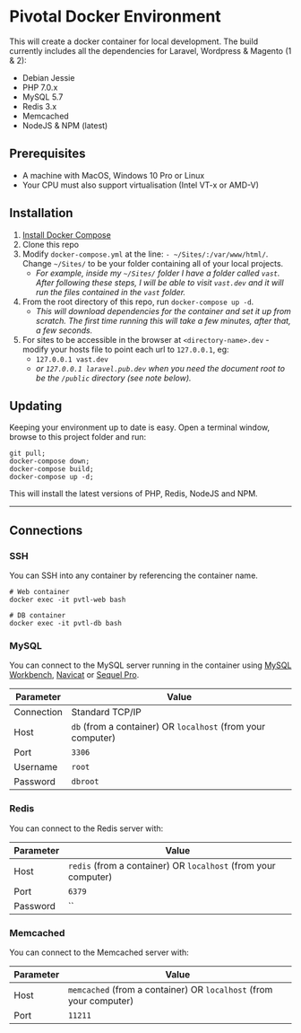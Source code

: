 # Pivotal Docker Environment

This will create a docker container for local development. The build currently includes all the dependencies for Laravel, Wordpress & Magento (1 & 2):

* Debian Jessie
* PHP 7.0.x
* MySQL 5.7
* Redis 3.x
* Memcached
* NodeJS & NPM (latest)

## Prerequisites

* A machine with MacOS, Windows 10 Pro or Linux
* Your CPU must also support virtualisation (Intel VT-x or AMD-V)

## Installation

1. [Install Docker Compose](https://docs.docker.com/compose/install/)
1. Clone this repo
1. Modify `docker-compose.yml` at the line: `- ~/Sites/:/var/www/html/`. Change `~/Sites/` to be your folder containing all of your local projects.
    - _For example, inside my `~/Sites/` folder I have a folder called `vast`. After following these steps, I will be able to visit `vast.dev` and it will run the files contained in the `vast` folder._
1. From the root directory of this repo, run `docker-compose up -d`.
    - _This will download dependencies for the container and set it up from scratch. The first time running this will take a few minutes, after that, a few seconds._
1. For sites to be accessible in the browser at `<directory-name>.dev` - modify your hosts file to point each url to `127.0.0.1`, eg:
    - `127.0.0.1 vast.dev`
    - _or `127.0.0.1 laravel.pub.dev` when you need the document root to be the `/public` directory (see note below)._

## Updating

Keeping your environment up to date is easy. Open a terminal window, browse to this project folder and run:

```
git pull;
docker-compose down;
docker-compose build;
docker-compose up -d;
```

This will install the latest versions of PHP, Redis, NodeJS and NPM.

---

## Connections

### SSH
You can SSH into any container by referencing the container name.

```
# Web container
docker exec -it pvtl-web bash

# DB container
docker exec -it pvtl-db bash
```

### MySQL
You can connect to the MySQL server running in the container using [MySQL Workbench](https://www.mysql.com/products/workbench/), [Navicat](https://www.navicat.com/) or [Sequel Pro](https://www.sequelpro.com/).

| Parameter | Value |
|-------------|---|
| Connection | Standard TCP/IP |
| Host | `db` (from a container) OR `localhost` (from your computer) |
| Port | `3306` |
| Username | `root` |
| Password | `dbroot` |

### Redis
You can connect to the Redis server with:

| Parameter | Value |
|-------------|---|
| Host | `redis` (from a container) OR `localhost` (from your computer) |
| Port | `6379` |
| Password | `` |

### Memcached
You can connect to the Memcached server with:

| Parameter | Value |
|-------------|---|
| Host | `memcached` (from a container) OR `localhost` (from your computer) |
| Port | `11211` |

